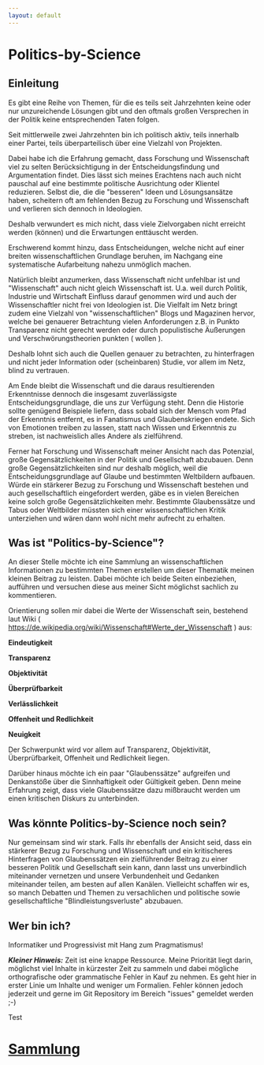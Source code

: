 ```yaml
---
layout: default
---
```


# Politics-by-Science

## Einleitung

Es gibt eine Reihe von Themen, für die es teils seit Jahrzehnten keine oder nur unzureichende Lösungen gibt und den oftmals großen Versprechen in der Politik keine entsprechenden Taten folgen.

Seit mittlerweile zwei Jahrzehnten bin ich politisch aktiv, teils innerhalb einer Partei, teils überparteilisch über eine Vielzahl von Projekten.

Dabei habe ich die Erfahrung gemacht, dass Forschung und Wissenschaft viel zu selten Berücksichtigung in der Entscheidungsfindung und Argumentation findet. Dies lässt sich meines Erachtens nach auch nicht pauschal auf eine bestimmte politische Ausrichtung oder Klientel reduzieren. Selbst die, die die "besseren" Ideen und Lösungsansätze haben, scheitern oft am fehlenden Bezug zu Forschung und Wissenschaft und verlieren sich dennoch in Ideologien.

Deshalb verwundert es mich nicht, dass viele Zielvorgaben nicht erreicht werden (können) und die Erwartungen enttäuscht werden.

Erschwerend kommt hinzu, dass Entscheidungen, welche nicht auf einer breiten wissenschaftlichen Grundlage beruhen, im Nachgang eine systematische Aufarbeitung nahezu unmöglich machen.  

Natürlich bleibt anzumerken, dass Wissenschaft nicht unfehlbar ist und "Wissenschaft" auch nicht gleich Wissenschaft ist. U.a. weil durch Politik, Industrie und Wirtschaft Einfluss darauf genommen wird und auch der Wissenschaftler nicht frei von Ideologien ist.
Die Vielfalt im Netz bringt zudem eine Vielzahl von "wissenschaftlichen" Blogs und Magazinen hervor, welche bei genauerer Betrachtung vielen Anforderungen z.B. in Punkto Transparenz nicht gerecht werden oder durch populistische Äußerungen und Verschwörungstheorien punkten ( wollen ).

Deshalb lohnt sich auch die Quellen genauer zu betrachten, zu hinterfragen und nicht jeder Information oder (scheinbaren) Studie, vor allem im Netz, blind zu vertrauen.

Am Ende bleibt die Wissenschaft und die daraus resultierenden Erkenntnisse dennoch die insgesamt zuverlässigste Entscheidungsgrundlage, die uns zur Verfügung steht.
Denn die Historie sollte genügend Beispiele liefern, dass sobald sich der Mensch vom Pfad der Erkenntnis entfernt, es in Fanatismus und Glaubenskriegen endete. Sich von Emotionen treiben zu lassen, statt nach Wissen und Erkenntnis zu streben, ist nachweislich alles Andere als zielführend.

Ferner hat Forschung und Wissenschaft meiner Ansicht nach das Potenzial, große Gegensätzlichkeiten in der Politik und Gesellschaft abzubauen. Denn große Gegensätzlichkeiten sind nur deshalb möglich, weil die Entscheidungsgrundlage auf Glaube und bestimmten Weltbildern aufbauen.
Würde ein stärkerer Bezug zu Forschung und Wissenschaft bestehen und auch gesellschaftlich eingefordert werden, gäbe es in vielen Bereichen keine solch große Gegensätzlichkeiten mehr. Bestimmte Glaubenssätze und Tabus oder Weltbilder müssten sich einer wissenschaftlichen Kritik unterziehen und wären dann wohl nicht mehr aufrecht zu erhalten.

## Was ist "Politics-by-Science"?   

An dieser Stelle möchte ich eine Sammlung an wissenschaftlichen Informationen zu bestimmten Themen erstellen um dieser Thematik meinen kleinen Beitrag zu leisten. Dabei möchte ich beide Seiten einbeziehen, aufführen und versuchen diese aus meiner Sicht möglichst sachlich zu kommentieren.

Orientierung sollen mir dabei die Werte der Wissenschaft sein,
bestehend laut Wiki ( https://de.wikipedia.org/wiki/Wissenschaft#Werte_der_Wissenschaft ) aus:

**Eindeutigkeit**

**Transparenz**

**Objektivität**

**Überprüfbarkeit**

**Verlässlichkeit**

**Offenheit und Redlichkeit**

**Neuigkeit**

Der Schwerpunkt wird vor allem auf Transparenz, Objektivität, Überprüfbarkeit, Offenheit und Redlichkeit liegen.

Darüber hinaus möchte ich ein paar "Glaubenssätze" aufgreifen und Denkanstöße über die Sinnhaftigkeit oder Gültigkeit geben. Denn meine Erfahrung zeigt, dass viele Glaubenssätze dazu mißbraucht werden um einen kritischen Diskurs zu unterbinden.

## Was könnte Politics-by-Science noch sein?

Nur gemeinsam sind wir stark. Falls ihr ebenfalls der Ansicht seid, dass ein stärkerer Bezug zu Forschung und Wissenschaft und ein kritischeres Hinterfragen von Glaubenssätzen ein zielführender Beitrag zu einer besseren Politik und Gesellschaft sein kann, dann lasst uns unverbindlich miteinander vernetzen und unsere Verbundenheit und Gedanken miteinander teilen, am besten auf allen Kanälen.
Vielleicht schaffen wir es, so manch Debatten und Themen zu versachlichen und politische sowie gesellschaftliche "Blindleistungsverluste" abzubauen.

## Wer bin ich?

Informatiker und Progressivist mit Hang zum Pragmatismus!

***Kleiner Hinweis:*** Zeit ist eine knappe Ressource. Meine Priorität liegt darin, möglichst viel Inhalte in kürzester Zeit zu sammeln und dabei mögliche orthografische oder grammatische Fehler in Kauf zu nehmen. Es geht hier in erster Linie um Inhalte und weniger um Formalien.
Fehler können jedoch jederzeit und gerne im Git Repository im Bereich "issues" gemeldet werden ;-)

Test

# [Sammlung](collection/index)
